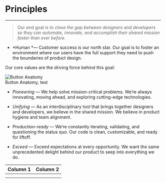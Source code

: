 
# Principles

---

> Our end goal is to *close the gap between designers and developers so they can automate, innovate, and accomplish their shared mission faster than ever before.*

- *Human *— Customer success is our north star. Our goal is to foster an environment where our users have the full support they need to push the boundaries of product design.

Our core values are the driving force behind this goal:

  
![Button Anatomy](https://studio-assets-dev.supernova.io/design-systems/460/df2bebe1-2375-4d3e-8486-3ffd0afdf8d9.png?Expires=1977609600&Policy=eyJTdGF0ZW1lbnQiOlt7IlJlc291cmNlIjoiaHR0cHM6Ly9zdHVkaW8tYXNzZXRzLWRldi5zdXBlcm5vdmEuaW8vZGVzaWduLXN5c3RlbXMvNDYwL2RmMmJlYmUxLTIzNzUtNGQzZS04NDg2LTNmZmQwYWZkZjhkOS5wbmciLCJDb25kaXRpb24iOnsiRGF0ZUxlc3NUaGFuIjp7IkFXUzpFcG9jaFRpbWUiOjE5Nzc2MDk2MDB9fX1dfQ__&Signature=UlUSHtwL~0tfy5VZsJMhA1ZQVPy5mij4FFQwnN1xWJYSDHcgyjmHwufP~mnP~oLKCBqNAEuKfaotDJvah5ZCfQjjhzyV6SDEs~O9uZZRqfftj8gvmnlzEGdL~A9PCl1CDuwamIrP0P97GKvoUhjIQp--cZpBQQItm2MYwnWzAyEt7o~HNG~5-aask6~gYTYg0sGW4-Uuskb5QB~zE4LVy3Ct6hlkUHr4sH5igJJ-VzPApl2Q7f-v1odMV3PYgWVAVFyhk25kOnW9xCvM8heRQsrVP-rGQzYlygKubsylfwTY~YoCUHpozJUOnRxuGO4AX6lmrONAP8i-VlWa3ennKg__&Key-Pair-Id=APKAJGK34LCCAUR7N6LA)  
Button Anatomy, test  
  


- *Pioneering* — We help solve mission-critical problems. We’re always innovating, moving ahead, and exploring cutting-edge technologies. 

- *Unifying* — As an interdisciplinary tool that brings together designers and developers, we believe in the shared mission. We believe in product hygiene and team alignment.

- *Production-ready* — We’re constantly iterating, validating, and questioning the status quo. Our code is clean, customizable, and ready for liftoff.

- *Exceed* — Exceed expectations at every opportunity. We want the same unprecedented delight behind our product to seep into everything we do.

  
| Column 1 | Column 2 |  
| --- | --- |  
|  |  |  
|  |  |  
